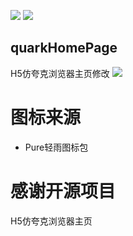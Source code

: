 ![](https://img.shields.io/badge/license-MIT-green)  ![](https://img.shields.io/badge/version-1.50-red)

## quarkHomePage
H5仿夸克浏览器主页修改
![](https://ae01.alicdn.com/kf/H244bb0ca385f4109a1c9d11d4a8be564O.jpg)
# 图标来源
* Pure轻雨图标包
# 感谢开源项目
H5仿夸克浏览器主页
